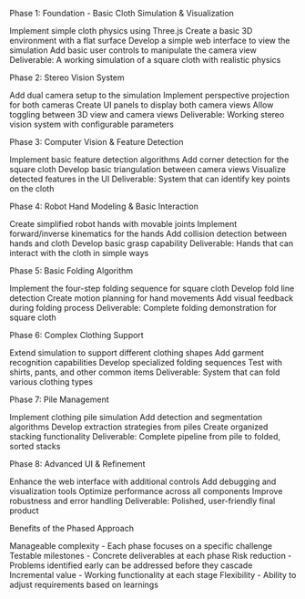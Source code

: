 Phase 1: Foundation - Basic Cloth Simulation & Visualization

Implement simple cloth physics using Three.js
Create a basic 3D environment with a flat surface
Develop a simple web interface to view the simulation
Add basic user controls to manipulate the camera view
Deliverable: A working simulation of a square cloth with realistic physics

Phase 2: Stereo Vision System

Add dual camera setup to the simulation
Implement perspective projection for both cameras
Create UI panels to display both camera views
Allow toggling between 3D view and camera views
Deliverable: Working stereo vision system with configurable parameters

Phase 3: Computer Vision & Feature Detection

Implement basic feature detection algorithms
Add corner detection for the square cloth
Develop basic triangulation between camera views
Visualize detected features in the UI
Deliverable: System that can identify key points on the cloth

Phase 4: Robot Hand Modeling & Basic Interaction

Create simplified robot hands with movable joints
Implement forward/inverse kinematics for the hands
Add collision detection between hands and cloth
Develop basic grasp capability
Deliverable: Hands that can interact with the cloth in simple ways

Phase 5: Basic Folding Algorithm

Implement the four-step folding sequence for square cloth
Develop fold line detection
Create motion planning for hand movements
Add visual feedback during folding process
Deliverable: Complete folding demonstration for square cloth

Phase 6: Complex Clothing Support

Extend simulation to support different clothing shapes
Add garment recognition capabilities
Develop specialized folding sequences
Test with shirts, pants, and other common items
Deliverable: System that can fold various clothing types

Phase 7: Pile Management

Implement clothing pile simulation
Add detection and segmentation algorithms
Develop extraction strategies from piles
Create organized stacking functionality
Deliverable: Complete pipeline from pile to folded, sorted stacks

Phase 8: Advanced UI & Refinement

Enhance the web interface with additional controls
Add debugging and visualization tools
Optimize performance across all components
Improve robustness and error handling
Deliverable: Polished, user-friendly final product

Benefits of the Phased Approach

Manageable complexity - Each phase focuses on a specific challenge
Testable milestones - Concrete deliverables at each phase
Risk reduction - Problems identified early can be addressed before they cascade
Incremental value - Working functionality at each stage
Flexibility - Ability to adjust requirements based on learnings